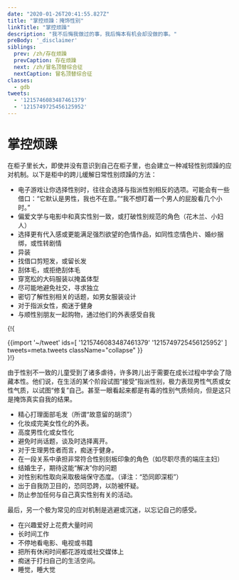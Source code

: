 ```yaml
---
date: "2020-01-26T20:41:55.827Z"
title: "掌控烦躁：掩饰性别"
linkTitle: "掌控烦躁"
description: "我不后悔我做过的事，我后悔本有机会却没做的事。"
preBody: '_disclaimer'
siblings:
  prev: /zh/存在烦躁
  prevCaption: 存在烦躁
  next: /zh/冒名顶替综合征
  nextCaption: 冒名顶替综合征
classes:
  - gdb
tweets:
  - '1215746083487461379'
  - '1215749725456125952'
---
```


# 掌控烦躁

在柜子里长大，即使并没有意识到自己在柜子里，也会建立一种减轻性别烦躁的应对机制。以下是柜中的跨儿缓解日常性别烦躁的方法：

- 电子游戏让你选择性别时，往往会选择与指派性别相反的选项。可能会有一些借口：“它默认是男性，我也不在意。”“我不想盯着一个男人的屁股看几个小时。”
- 偏爱文学与电影中和真实性别一致，或打破性别规范的角色（花木兰、小妇人）
- 选择更有代入感或更能满足强烈欲望的色情作品，如同性恋情色片、婚纱捆绑，或性转剧情
- 异装
- 找借口剪短发，或留长发
- 刮体毛，或拒绝刮体毛
- 穿宽松的大码服装以掩盖体型
- 尽可能地避免社交，寻求独立
- 密切了解性别相关的话题，如男女服装设计
- 对于指派女性，痴迷于健身
- 与顺性别朋友一起购物，通过他们的外表感受自我

{!{ <div class="gutter">{{import '~/tweet' ids=[
  '1215746083487461379'
  '1215749725456125952'
] tweets=meta.tweets className="collapse" }}</div> }!}

由于性别不一致的儿童受到了诸多虐待，许多跨儿出于需要在成长过程中学会了隐藏本性。他们说，在生活的某个阶段试图“接受”指派性别，极力表现男性气质或女性气质，以试图“修复”自己。甚至一眼看起来都是有毒的性别气质倾向，但是这只是掩饰真实自我的结果。

- 精心打理面部毛发（所谓“故意留的胡须”）
- 化妆成完美女性化的外表。
- 高度男性化或女性化
- 避免时尚话题，谈及时选择离开。
- 对于生理男性者而言，痴迷于健身。
- 在一段关系中承担非常符合性别刻板印象的角色（如尽职尽责的端庄主妇）
- 结婚生子，期待这能“解决”你的问题
- 对性别和性取向采取极端保守态度。（译注：“恐同即深柜”）
- 出于自我防卫目的，恐同恐跨，以防被怀疑。
- 防止参加任何与自己真实性别有关的活动。

最后，另一个极为常见的应对机制是逃避或沉迷，以忘记自己的感受。

- 在兴趣爱好上花费大量时间
- 长时间工作
- 不停地看电影、电视或书籍
- 把所有休闲时间都花游戏或社交媒体上
- 痴迷于打扫自己的生活空间。
- 睡觉，睡大觉
